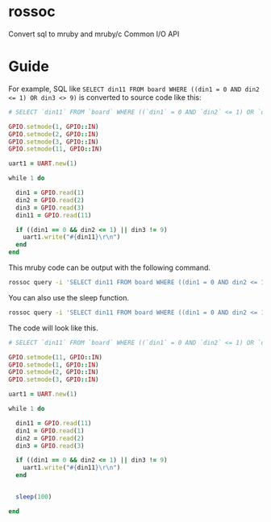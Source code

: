 # rossoc

Convert sql to mruby and mruby/c Common I/O API

# Guide

For example, SQL like `SELECT din11 FROM board WHERE ((din1 = 0 AND din2 <= 1) OR din3 <> 9)` is converted to source code like this:

```ruby
# SELECT `din11` FROM `board` WHERE ((`din1` = 0 AND `din2` <= 1) OR `din3` <> 9)

GPIO.setmode(1, GPIO::IN)
GPIO.setmode(2, GPIO::IN)
GPIO.setmode(3, GPIO::IN)
GPIO.setmode(11, GPIO::IN)

uart1 = UART.new(1)

while 1 do

  din1 = GPIO.read(1)
  din2 = GPIO.read(2)
  din3 = GPIO.read(3)
  din11 = GPIO.read(11)

  if ((din1 == 0 && din2 <= 1) || din3 != 9)
    uart1.write("#{din11}\r\n")
  end
end
```

This mruby code can be output with the following command.

```bash
rossoc query -i 'SELECT din11 FROM board WHERE ((din1 = 0 AND din2 <= 1) OR din3 <> 9)' -o test.rb
```

You can also use the sleep function.

```bash
rossoc query -i 'SELECT din11 FROM board WHERE ((din1 = 0 AND din2 <= 1) OR din3 <> 9)' -o test.rb --sleep=100
```

The code will look like this.

```ruby
# SELECT `din11` FROM `board` WHERE ((`din1` = 0 AND `din2` <= 1) OR `din3` <> 9)

GPIO.setmode(11, GPIO::IN)
GPIO.setmode(1, GPIO::IN)
GPIO.setmode(2, GPIO::IN)
GPIO.setmode(3, GPIO::IN)

uart1 = UART.new(1)

while 1 do

  din11 = GPIO.read(11)
  din1 = GPIO.read(1)
  din2 = GPIO.read(2)
  din3 = GPIO.read(3)

  if ((din1 == 0 && din2 <= 1) || din3 != 9)
    uart1.write("#{din11}\r\n")
  end


  sleep(100)

end
```
